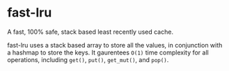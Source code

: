 # fast-lru

A fast, 100% safe, stack based least recently used cache. 

fast-lru uses a stack based array to store all the values, in conjunction 
with a hashmap to store the keys. It gaurentees `O(1)` time complexity 
for all operations, including `get()`, `put()`, `get_mut()`, and `pop()`.

